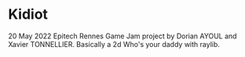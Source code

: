 # Kidiot
20 May 2022 Epitech Rennes Game Jam project by Dorian AYOUL and Xavier TONNELLIER. Basically a 2d Who's your daddy with raylib.
